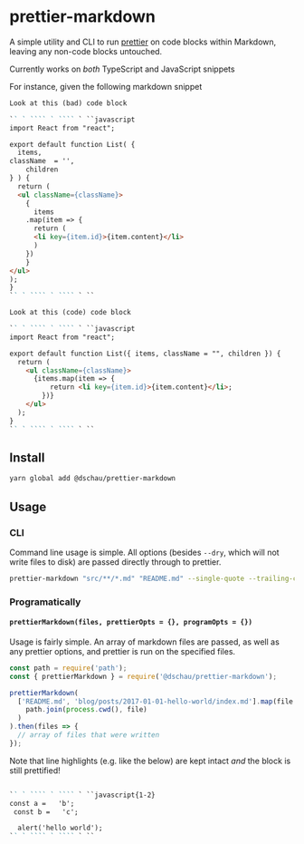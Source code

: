 # prettier-markdown

A simple utility and CLI to run [prettier][prettier] on code blocks within Markdown, leaving any non-code blocks untouched.

Currently works on _both_ TypeScript and JavaScript snippets

For instance, given the following markdown snippet

```markdown
Look at this (bad) code block

`` ` ```` ` ```` ` ``javascript
import React from "react";

export default function List( {
  items,
className  = '',
    children
} ) {
  return (
  <ul className={className}>
    {
      items
    .map(item => {
      return (
      <li key={item.id}>{item.content}</li>
      )
    })
    }
</ul>
);
}
`` ` ```` ` ```` ` ``
```

```markdown
Look at this (code) code block

`` ` ```` ` ```` ` ``javascript
import React from "react";

export default function List({ items, className = "", children }) {
  return (
    <ul className={className}>
      {items.map(item => {
          return <li key={item.id}>{item.content}</li>;
        })}
    </ul>
  );
}
`` ` ```` ` ```` ` ``
```

## Install

```bash
yarn global add @dschau/prettier-markdown
```

## Usage

### CLI

Command line usage is simple. All options (besides `--dry`, which will not write files to disk) are passed directly through to prettier. 

```bash
prettier-markdown "src/**/*.md" "README.md" --single-quote --trailing-comma es5
```

### Programatically

#### `prettierMarkdown(files, prettierOpts = {}, programOpts = {})`

Usage is fairly simple. An array of markdown files are passed, as well as any prettier options, and prettier is run on the specified files.

```javascript
const path = require('path');
const { prettierMarkdown } = require('@dschau/prettier-markdown');

prettierMarkdown(
  ['README.md', 'blog/posts/2017-01-01-hello-world/index.md'].map(file =>
    path.join(process.cwd(), file)
  )
).then(files => {
  // array of files that were written
});

```

Note that line highlights (e.g. like the below) are kept intact _and_ the block is still prettified!

```markdown

`` ` ```` ` ```` ` ``javascript{1-2}
const a =   'b';
 const b =   'c';

  alert('hello world');
`` ` ```` ` ```` ` ``
```

[prettier]: https://github.com/prettier/prettier
